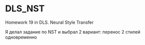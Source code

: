 # DLS_NST
Homework 19 in DLS. Neural Style Transfer

Я делал задание по NST и выбрал 2 вариант: перенос 2 стилей одновременно